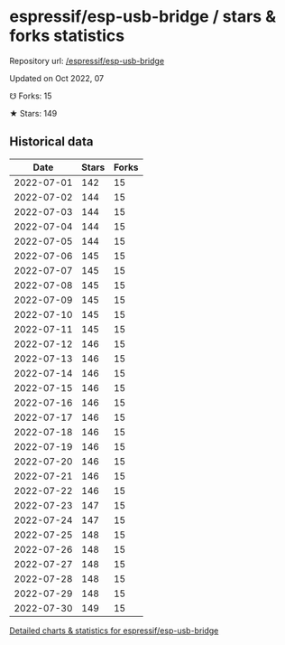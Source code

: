 # espressif/esp-usb-bridge / stars & forks statistics

Repository url: [/espressif/esp-usb-bridge](https://github.com/espressif/esp-usb-bridge)

Updated on Oct 2022, 07

☋ Forks: 15

★ Stars: 149

## Historical data
| Date | Stars | Forks |
|------|-------|-------|
| 2022-07-01 | 142 | 15 | 
| 2022-07-02 | 144 | 15 | 
| 2022-07-03 | 144 | 15 | 
| 2022-07-04 | 144 | 15 | 
| 2022-07-05 | 144 | 15 | 
| 2022-07-06 | 145 | 15 | 
| 2022-07-07 | 145 | 15 | 
| 2022-07-08 | 145 | 15 | 
| 2022-07-09 | 145 | 15 | 
| 2022-07-10 | 145 | 15 | 
| 2022-07-11 | 145 | 15 | 
| 2022-07-12 | 146 | 15 | 
| 2022-07-13 | 146 | 15 | 
| 2022-07-14 | 146 | 15 | 
| 2022-07-15 | 146 | 15 | 
| 2022-07-16 | 146 | 15 | 
| 2022-07-17 | 146 | 15 | 
| 2022-07-18 | 146 | 15 | 
| 2022-07-19 | 146 | 15 | 
| 2022-07-20 | 146 | 15 | 
| 2022-07-21 | 146 | 15 | 
| 2022-07-22 | 146 | 15 | 
| 2022-07-23 | 147 | 15 | 
| 2022-07-24 | 147 | 15 | 
| 2022-07-25 | 148 | 15 | 
| 2022-07-26 | 148 | 15 | 
| 2022-07-27 | 148 | 15 | 
| 2022-07-28 | 148 | 15 | 
| 2022-07-29 | 148 | 15 | 
| 2022-07-30 | 149 | 15 | 


[Detailed charts & statistics for espressif/esp-usb-bridge](https://reviewgithub.com/rep/espressif/esp-usb-bridge)
